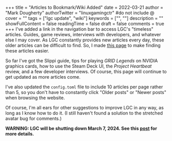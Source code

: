 +++
title = "Articles to Bookmark/Wiki Added"
date = 2022-03-21
author = "Mark Dougherty"
authorTwitter = "linuxgamingctr" #do not include @
cover = ""
tags = ["lgc update", "wiki"]
keywords = ["", ""]
description = ""
showFullContent = false
readingTime = false
draft = false
comments = true
+++
I've added a link in the navigation bar to access LGC's "timeless" articles. Guides, game reviews, interviews with developers, and whatever else I may cover. As LGC constantly provides new articles every day, these older articles can be difficult to find. So, I made [this page](https://linuxgamingcentral.com/articles_to_bookmark) to make finding these articles easier.

So far I've got the Slippi guide, tips for playing *GRID Legends* on NVIDIA graphics cards, how to use the Steam Deck UI, the *Project Heartbeat* review, and a few developer interviews. Of course, this page will continue to get updated as more articles come.

I've also updated the `config.toml` file to include 10 articles per page rather than 5, so you don't have to constantly click "Older posts" or "Newer posts" when browsing the website.

Of course, I'm all ears for other suggestions to improve LGC in any way, as long as I know how to do it. (I still haven't found a solution to the stretched avatar bug for comments.)

**WARNING: LGC will be shutting down March 7, 2024. See this [post](https://linuxgamingcentral.com/posts/the-end-of-lgc/) for more details.**
